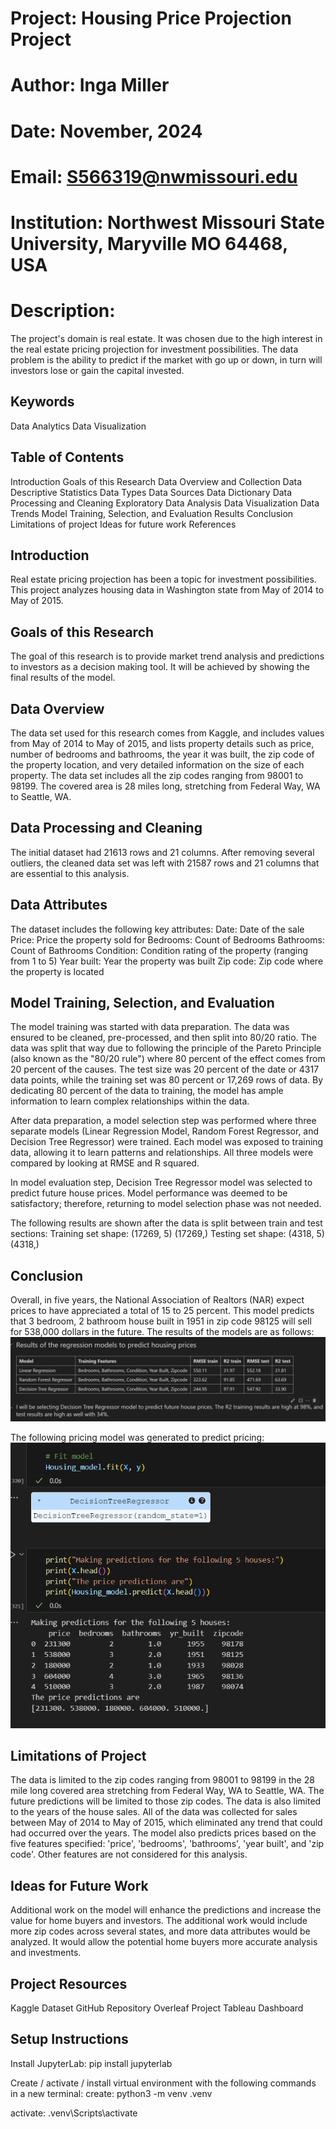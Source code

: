 # Project: Housing Price Projection Project
# Author:  Inga Miller
# Date: November, 2024
# Email: S566319@nwmissouri.edu
# Institution: Northwest Missouri State University, Maryville MO 64468, USA

# Description: 
The project's domain is real estate.  It was chosen due to the high interest in the real estate pricing projection for investment possibilities. The data problem is the ability to predict if the market with go up or down, in turn will investors lose or gain the capital invested.


## Keywords
Data Analytics
Data Visualization

## Table of Contents
Introduction
Goals of this Research
Data Overview and Collection
Data Descriptive Statistics
Data Types
Data Sources
Data Dictionary
Data Processing and Cleaning
Exploratory Data Analysis
Data Visualization
Data Trends
Model Training, Selection, and Evaluation
Results
Conclusion
Limitations of project
Ideas for future work
References

## Introduction
Real estate pricing projection has been a topic for investment possibilities. This project analyzes housing data in Washington state from May of 2014 to May of 2015.

## Goals of this Research
The goal of this research is to provide market trend analysis and predictions to investors as a decision making tool. It will be achieved by showing the final results of the model.

## Data Overview 
The data set used for this research comes from Kaggle, and includes values from May of 2014 to May of 2015, and lists property details such as price, number of bedrooms and bathrooms, the year it was built, the zip code of the property location, and very detailed information on the size of each property. The data set includes all the zip codes ranging from 98001 to 98199. The covered area is 28 miles long, stretching from Federal Way, WA to Seattle, WA.

## Data Processing and Cleaning
The initial dataset had 21613 rows and 21 columns. After removing several outliers, the cleaned data set was left with 21587 rows and 21 columns that are essential to this analysis.

## Data Attributes
The dataset includes the following key attributes:
Date: Date of the sale
Price: Price the property sold for
Bedrooms: Count of Bedrooms
Bathrooms: Count of Bathrooms
Condition: Condition rating of the property (ranging from 1 to 5)
Year built: Year the property was built
Zip code: Zip code where the property is located 

## Model Training, Selection, and Evaluation
The model training was started with data preparation.  The data was ensured to be cleaned, pre-processed, and then split into 80/20 ratio.  The data was split that way due to following the principle of the Pareto Principle (also known as the "80/20 rule") where 80 percent of the effect comes from 20 percent of the causes. The test size was 20 percent of the date or 4317 data points, while the training set was 80 percent or 17,269 rows of data.  By dedicating 80 percent of the data to training, the model has ample information to learn complex relationships within the data. 

After data preparation, a model selection step was performed where three separate models (Linear Regression Model, Random Forest Regressor, and Decision Tree Regressor) were trained. Each model was exposed to training data, allowing it to learn patterns and relationships. All three models were compared by looking at RMSE and R squared.

In model evaluation step, Decision Tree Regressor model was selected to predict future house prices. Model performance was deemed to be satisfactory; therefore, returning to model selection phase was not needed.

The following results are shown after the data is split between train and test sections: Training set shape: (17269, 5) (17269,)
Testing set shape: (4318, 5) (4318,)

## Conclusion
Overall, in five years, the National Association of Realtors (NAR) expect prices to have appreciated a total of 15 to 25 percent. This model predicts that 3 bedroom, 2 bathroom house built in 1951 in zip code 98125 will sell for 538,000 dollars in the future.
The results of the models are as follows:
![alt text](image-1.png)

The following pricing model was generated to predict pricing:
![alt text](image.png)

## Limitations of Project
The data is limited to the zip codes ranging from 98001 to 98199 in the 28 mile long covered area stretching from Federal Way, WA to Seattle, WA.  The future predictions will be limited to those zip codes.  The data is also limited to the years of the house sales. All of the data was collected for sales between May of 2014 to May of 2015, which eliminated any trend that could had occurred over the years. The model also predicts prices based on the five features specified: 'price', 'bedrooms', 'bathrooms', 'year built', and 'zip code'. Other features are not considered for this analysis.

## Ideas for Future Work
 Additional work on the model will enhance the predictions and increase the value for home buyers and investors. The additional work would include more zip codes across several states, and more data attributes would be analyzed. It would allow the potential home buyers more accurate analysis and investments.

## Project Resources
Kaggle Dataset
GitHub Repository
Overleaf Project
Tableau Dashboard

## Setup Instructions

Install JupyterLab:
pip install jupyterlab

Create / activate / install virtual environment with the following commands in a new terminal:
create:
python3 -m venv .venv

activate:
.venv\Scripts\activate

